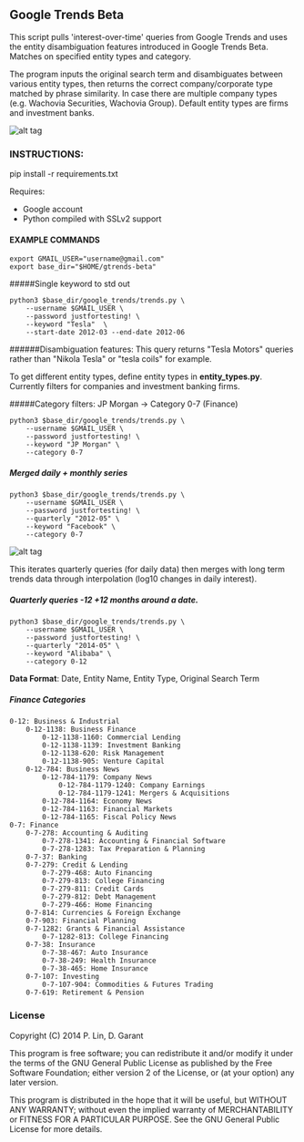 
## Google Trends Beta

This script pulls 'interest-over-time' queries from Google Trends and uses the entity disambiguation features introduced in Google Trends Beta. Matches on specified entity types and category.


The program inputs the original search term and disambiguates between various
entity types, then returns the correct company/corporate type matched by phrase similarity. In case there are multiple company types (e.g. Wachovia Securities, Wachovia Group). Default entity types are firms and investment banks.

![alt tag](https://raw.githubusercontent.com/peitalin/gtrends-beta/master/input-files/iot_gif.gif)





### INSTRUCTIONS:
pip install -r requirements.txt

Requires:
- Google account
- Python compiled with SSLv2 support


#### EXAMPLE COMMANDS
    export GMAIL_USER="username@gmail.com"
    export base_dir="$HOME/gtrends-beta"


#####Single keyword to std out

    python3 $base_dir/google_trends/trends.py \
        --username $GMAIL_USER \
        --password justfortesting! \
        --keyword "Tesla"  \
        --start-date 2012-03 --end-date 2012-06


######Disambiguation features:
This query returns "Tesla Motors" queries rather than "Nikola Tesla" or "tesla coils" for example.

To get different entity types, define entity types in __entity_types.py__. Currently filters for companies and investment banking firms.


#####Category filters: JP Morgan -> Category 0-7 (Finance)

    python3 $base_dir/google_trends/trends.py \
        --username $GMAIL_USER \
        --password justfortesting! \
        --keyword "JP Morgan" \
        --category 0-7



##### Merged daily + monthly series

    python3 $base_dir/google_trends/trends.py \
        --username $GMAIL_USER \
        --password justfortesting! \
        --quarterly "2012-05" \
        --keyword "Facebook" \
        --category 0-7


![alt tag](https://raw.githubusercontent.com/peitalin/gtrends-beta/master/input-files/merged_Facebook2.png)

This iterates quarterly queries (for daily data) then merges with long term trends data through interpolation (log10 changes in daily interest).


##### Quarterly queries -12 +12 months around a date.

    python3 $base_dir/google_trends/trends.py \
        --username $GMAIL_USER \
        --password justfortesting! \
        --quarterly "2014-05" \
        --keyword "Alibaba" \
        --category 0-12



__Data Format__:
Date, Entity Name, Entity Type, Original Search Term


##### Finance Categories

    0-12: Business & Industrial
        0-12-1138: Business Finance
            0-12-1138-1160: Commercial Lending
            0-12-1138-1139: Investment Banking
            0-12-1138-620: Risk Management
            0-12-1138-905: Venture Capital
        0-12-784: Business News
            0-12-784-1179: Company News
                0-12-784-1179-1240: Company Earnings
                0-12-784-1179-1241: Mergers & Acquisitions
            0-12-784-1164: Economy News
            0-12-784-1163: Financial Markets
            0-12-784-1165: Fiscal Policy News
    0-7: Finance
        0-7-278: Accounting & Auditing
            0-7-278-1341: Accounting & Financial Software
            0-7-278-1283: Tax Preparation & Planning
        0-7-37: Banking
        0-7-279: Credit & Lending
            0-7-279-468: Auto Financing
            0-7-279-813: College Financing
            0-7-279-811: Credit Cards
            0-7-279-812: Debt Management
            0-7-279-466: Home Financing
        0-7-814: Currencies & Foreign Exchange
        0-7-903: Financial Planning
        0-7-1282: Grants & Financial Assistance
            0-7-1282-813: College Financing
        0-7-38: Insurance
            0-7-38-467: Auto Insurance
            0-7-38-249: Health Insurance
            0-7-38-465: Home Insurance
        0-7-107: Investing
            0-7-107-904: Commodities & Futures Trading
        0-7-619: Retirement & Pension


### License

Copyright (C) 2014 P. Lin, D. Garant

This program is free software; you can redistribute it and/or modify
it under the terms of the GNU General Public License as published by
the Free Software Foundation; either version 2 of the License, or
(at your option) any later version.

This program is distributed in the hope that it will be useful,
but WITHOUT ANY WARRANTY; without even the implied warranty of
MERCHANTABILITY or FITNESS FOR A PARTICULAR PURPOSE.  See the
GNU General Public License for more details.
